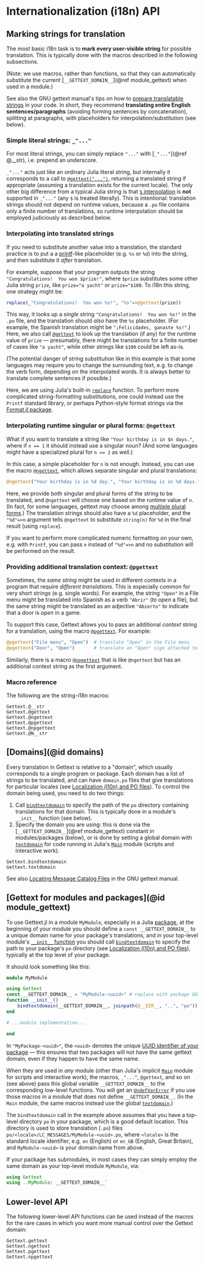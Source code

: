 # Internationalization (i18n) API

## Marking strings for translation

The most basic i18n task is to **mark every user-visible string** for possible translation.  This is typically done with the macros described in the following subsections.

(Note: we use macros, rather than functions, so that they can automatically substitute the current [`__GETTEXT_DOMAIN__`](@ref module_gettext) when used in a module.)

See also the GNU gettext manual's tips on how to [prepare translatable strings](https://www.gnu.org/software/gettext/manual/html_node/Preparing-Strings.html) in your code.  In short, they recommend **translating entire English sentences/paragraphs** (avoiding forming sentences by concatenation), splitting at paragraphs, with placeholders for interpolation/substitution (see below).

### Simple literal strings: `_"..."`

For most literal strings, you can simply replace `"..."` with [`_"..."`](@ref @__str), i.e. prepend an underscore.

`_"..."` acts just like an ordinary Julia literal string, but internally it corresponds to a call to [`@gettext("...")`](@ref), returning a translated string if appropriate (assuming a translation exists for the current locale).  The only other big difference from a typical Julia string is that [`$` interpolation](https://docs.julialang.org/en/v1/manual/strings/#string-interpolation) is **not** supported in `_"..."` (any `$` is treated literally).  This is intentional: translation strings should not depend on runtime values, because a `.po` file contains only a finite number of translations, so runtime interpolation should be employed judiciously as described below.

### Interpolating into translated strings

If you need to substitute another value into a translation, the standard practice is to put a a [printf](https://en.wikipedia.org/wiki/Printf)-like placeholder (e.g. `%s` or `%d`) into the string, and then substitute it *after* translation.

For example, suppose that your program outputs the string `"Congratulations!  You won $prize!"`, where `$prize` substitutes some other Julia string `prize`, like `prize="a yacht"` or `prize="$100`.  To i18n this string, one strategy might be:

```jl
replace(_"Congratulations!  You won %s!", "%s"=>@gettext(prize))
```
This way, it looks up a *single* string `"Congratulations!  You won %s!"` in the `.po` file, and the translation should *also* have the `%s` placeholder.  (For example, the Spanish translation might be `"¡Felicidades, ganaste %s!"`.)   Here, we also call [`@gettext`](@ref) to look up the translation (if any) for the runtime value of `prize` — presumably, there might be translations for a finite number of cases like `"a yacht"`, while other strings like `$100` could be left as-is.

(The potential danger of string substitution like in this example is that some languages may require you to change the surrounding text, e.g. to change the verb form, depending on the interpolated words.  It is always better to translate complete sentences if possible.)

Here, we are using Julia's built-in [`replace`](https://docs.julialang.org/en/v1/base/strings/#Base.replace-Tuple{IO,%20AbstractString,%20Vararg{Pair}}) function.  To perform more complicated string-formatting substitutions, one could instead use the `Printf` standard library, or perhaps Python-style format strings via the [Format.jl package](https://github.com/JuliaString/Format.jl).

### Interpolating runtime singular or plural forms: `@ngettext`

What if you want to translate a string like `"Your birthday is in $n days."`, where if `n == 1` it should instead use a singular noun?  (And some languages might have a specialized plural for `n == 2` as well.)

In this case, a simple placeholder for `n` is not enough.  Instead, you can use the macro [`@ngettext`](@ref), which allows separate singular and plural translations:

```jl
@ngettext("Your birthday is in %d day.", "Your birthday is in %d days.", "%d"=>n)
```
Here, we provide both singular and plural forms of the string to be translated, and `@ngettext` will choose one based on the runtime value of `n`.  (In fact, for some languages, gettext may choose among [multiple plural forms](https://www.gnu.org/software/gettext/manual/html_node/Plural-forms.html).)   The translation strings should also have a `%d` placeholder, and the `"%d"=>n` argument tells `@ngettext` to substitute `string(n)` for `%d` in the final result (using `replace`).

If you want to perform more complicated numeric formatting on your own, e.g. with `Printf`, you can pass `n` instead of `"%d"=>n` and no substitution will be performed on the result.

### Providing additional translation context: `@pgettext`

Sometimes, the *same string* might be used in different contexts in a program that require *different translations*.  This is especially common for very short strings (e.g. single words).  For example, the string `"Open"` in a File menu might be translated into Spanish as a verb `"Abrir"` (*to open* a file), but the same string might be translated as an adjective `"Abierto"` to indicate that a door is *open* in a game.

To support this case, Gettext allows you to pass an additional *context* string for a translation, using the macro [`@pgettext`](@ref).  For example:

```jl
@pgettext("File menu", "Open")  # translate "Open" in the File menu
@pgettext("Door", "Open")       # translate an "Open" sign attached to a door
```

Similarly, there is a macro [`@npgettext`](@ref) that is like `@ngettext` but has an additional context string as the first argument.

### Macro reference
The following are the string-i18n macros:

```@docs
Gettext.@__str
Gettext.@gettext
Gettext.@ngettext
Gettext.@pgettext
Gettext.@npgettext
Gettext.@N__str
```

## [Domains](@id domains)

Every translation in Gettext is relative to a "domain", which usually corresponds to a single program or package.  Each domain has a list of strings to be translated, and can have `domain.po` files that give translations for particular locales (see [Localization (l10n) and PO files](@ref)).  To control the domain being used, you need to do two things:

1. Call [`bindtextdomain`](@ref) to specify the path of the `po` directory containing translations for that domain.  This is typically done in a module's `__init__` function (see below).
2. Specify the domain you are using: this is done via the [`__GETTEXT_DOMAIN__`](@ref module_gettext) constant in modules/packages (below), or is done by setting a global domain with [`textdomain`](@ref) for code running in Julia's [`Main`](https://docs.julialang.org/en/v1/base/base/#Main) module (scripts and interactive work).

```@docs
Gettext.bindtextdomain
Gettext.textdomain
```

See also [Locating Message Catalog Files](https://www.gnu.org/software/gettext/manual/html_node/Locating-Catalogs.html) in the GNU gettext manual.


## [Gettext for modules and packages](@id module_gettext)

To use Gettext.jl in a module `MyModule`, especially in a Julia [package](https://pkgdocs.julialang.org/v1/), at the beginning of your module you should define a `const __GETTEXT_DOMAIN__` to a unique domain name for your package's translations, and in your top-level module's [`__init__` function](https://docs.julialang.org/en/v1/base/base/#__init__) you should call [`bindtextdomain`](@ref) to specify the path to your package's `po` directory (see [Localization (l10n) and PO files](@ref)), typically at the top level of your package.

It should look something like this:

```jl
module MyModule

using Gettext
const __GETTEXT_DOMAIN__ = "MyModule-<uuid>" # replace with package UUID
function __init__()
    bindtextdomain(__GETTEXT_DOMAIN__, joinpath(@__DIR__, "..", "po"))
end

# ...module implementation...

end
```

In `"MyPackage-<uuid>"`, the `<uuid>` denotes the unique [UUID identifier of your package](https://pkgdocs.julialang.org/v1/toml-files/#The-uuid-field) — this ensures that two packages will not have the same gettext domain, even if they happen to have the same name.

When they are used in *any* module (other than Julia's implicit [`Main`](https://docs.julialang.org/en/v1/base/base/#Main) module for scripts and interactive work), the macros, `_"..."`, `@gettext`, and so on (see above) pass this global variable `__GETTEXT_DOMAIN__` to the corresponding low-level functions.  You will get an [`UndefVarError`](https://docs.julialang.org/en/v1/base/base/#Core.UndefVarError) if you use those macros in a module that does not define `__GETTEXT_DOMAIN__`.  (In the `Main` module, the same macros instead use the global [`textdomain`](@ref).)

The `bindtextdomain` call in the example above assumes that you have a top-level directory `po` in your package, which is a good default location.  This directory is used to store translation (`.po`) files `po/<locale>/LC_MESSAGES/MyModule-<uuid>.po`, where `<locale>` is the standard locale identifier, e.g. `en` (English) or `en_GB` (English, Great Britain), and `MyModule-<uuid>` is your domain name from above.

If your package has submodules, in most cases they can simply employ the same domain as your top-level module `MyModule`, via:

```jl
using Gettext
using ..MyModule: __GETTEXT_DOMAIN__`
```

## Lower-level API

The following lower-level API functions can be used instead of the macros for the rare cases in which you want more manual control over the Gettext domain:

```@docs
Gettext.gettext
Gettext.ngettext
Gettext.pgettext
Gettext.npgettext
```
